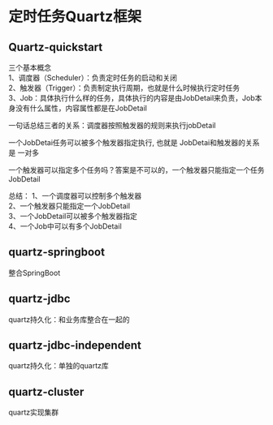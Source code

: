 # 定时任务Quartz框架

## Quartz-quickstart 

三个基本概念  
1、调度器（Scheduler）：负责定时任务的启动和关闭  
2、触发器（Trigger）：负责制定执行周期，也就是什么时候执行定时任务  
3、Job：具体执行什么样的任务，具体执行的内容是由JobDetail来负责，Job本身没有什么属性，内容属性都是在JobDetail  


一句话总结三者的关系：调度器按照触发器的规则来执行jobDetail  

一个JobDetai任务可以被多个触发器指定执行, 也就是 JobDetai和触发器的关系是 一对多  
 
一个触发器可以指定多个任务吗？答案是不可以的，一个触发器只能指定一个任务JobDetail

总结：
1、一个调度器可以控制多个触发器  
2、一个触发器只能指定一个JobDetail  
3、一个JobDetail可以被多个触发器指定  
4、一个Job中可以有多个JobDetail  


## quartz-springboot

整合SpringBoot 

## quartz-jdbc

quartz持久化：和业务库整合在一起的  

## quartz-jdbc-independent
quartz持久化：单独的quartz库  


## quartz-cluster
quartz实现集群  
